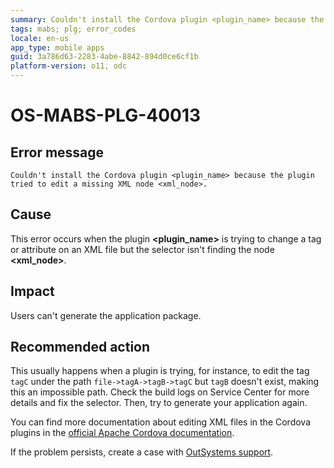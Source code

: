 ```yaml
---
summary: Couldn't install the Cordova plugin <plugin_name> because the plugin tried to edit a missing XML node <xml_node>.
tags: mabs; plg; error_codes
locale: en-us
app_type: mobile apps
guid: 3a786d63-2283-4abe-8842-894d0ce6cf1b
platform-version: o11, odc
---
```


# OS-MABS-PLG-40013

## Error message

`Couldn't install the Cordova plugin <plugin_name> because the plugin tried to
edit a missing XML node <xml_node>.`

## Cause

This error occurs when the plugin **&lt;plugin_name&gt;** is trying to change a tag
or attribute on an XML file but the selector isn't finding the node
**&lt;xml_node&gt;**.

## Impact

Users can't generate the application package.

## Recommended action

This usually happens when a plugin is trying, for instance, to edit the tag
`tagC` under the path `file->tagA->tagB->tagC` but `tagB` doesn't exist, making
this an impossible path. Check the build logs on Service Center for more
details and fix the selector. Then, try to generate your application again.

You can find more documentation about editing XML files in the Cordova plugins
in the [official Apache Cordova
documentation](https://cordova.apache.org/docs/en/latest/plugin_ref/spec.html#config-file).

If the problem persists, create a case with [OutSystems
support](https://www.outsystems.com/support/portal/open-support-case?ErrorCode=OS-MABS-PLG-40013).
